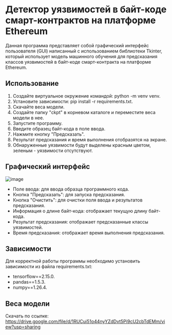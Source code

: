 # Детектор уязвимостей в байт-коде смарт-контрактов на платформе Ethereum

Данная программа представляет собой графический интерфейс пользователя (GUI) написанный с использованием библиотеки Tkinter, который использует модель машинного обучения для предсказания классов уязвимостей в байт-коде смарт-контракта на платформе Ethereum. 

## Использование
1. Создайте виртуальное окружение командой: python -m venv venv.
2. Установите зависимости: pip install -r requirements.txt.
3. Скачайте веса модели.
4. Создайте папку "ckpt" в корневом каталоге и переместите веса модели в нее. 
5. Запустите программу.
6. Введите образец байт-кода в поле ввода.
7. Нажмите кнопку "Предсказать".
8. Результат предсказания и время выполнения отобразятся на экране.
9. Обнаруженные уязвимости будут выделены красным цветом, зеленым - уязвимости отсутствуют.

## Графический интерфейс

![image](https://github.com/iCosmos76/Detector_vulns_in_bytecode/assets/32038807/4f78b4b1-1d88-42c3-96d0-e248131e1a11)

- Поле ввода: для ввода образца программного кода.
- Кнопка "Предсказать": для запуска предсказания.
- Кнопка "Очистить": для очистки поля ввода и результатов предсказания.
- Информация о длине байт-кода: отображает текущую длину байт-кода.
- Результат предсказания: отображает предсказанные классы уязвимостей.
- Время предсказания: отображает время выполнения предсказания.

## Зависимости
Для корректной работы программы необходимо установить зависимости из файла requirements.txt:
- tensorflow==2.15.0.
- pandas==1.5.3.
- numpy==1.26.4.

## Веса модели
Скачать по ссылке: https://drive.google.com/file/d/1RUCui51o44nyYZdDvt5Pi9cU2cbTdEMm/view?usp=sharing

